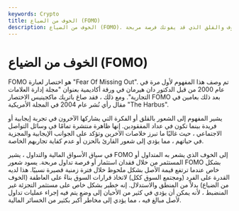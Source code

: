 ```yaml
---
keywords: Crypto
title: الخوف من الضياع (FOMO)
description: الخوف من الضياع (FOMO). الشعور بالخوف والقلق الذي قد يفوتك فرصة مربحة.
---
```


# الخوف من الضياع (FOMO)
FOMO هو اختصار لعبارة "Fear Of Missing Out". تم وصف هذا المفهوم لأول مرة في عام 2000 من قبل الدكتور دان هيرمان في ورقة أكاديمية بعنوان "مجلة إدارة العلامات التجارية". ومع ذلك ، فقد صاغ باتريك ماكجينيس الاختصار FOMO بعد ذلك بعامين في مقال رأي نُشر عام 2004 في المجلة الأمريكية "The Harbus".

يشير المفهوم إلى الشعور بالقلق أو الفكرة التي يشاركها الآخرون في تجربة إيجابية أو فريدة بينما تكون في عداد المفقودين. إنها ظاهرة منتشرة تمامًا في وسائل التواصل الاجتماعي ، حيث غالبًا ما تبرز خلاصات الآخرين وتؤكد على الجوانب الإيجابية والمجزية في حياتهم ، مما يؤدي إلى شعور القارئ بالحزن أو عدم كفاية تجاربهم الخاصة.

في سياق الأسواق المالية والتداول ، يشير FOMO إلى الخوف الذي يشعر به المتداول أو المستثمر من خلال فقدان استثمار أو فرصة تداول مربحة. يسود شعور FOMO بشكل خاص عندما ترتفع قيمة الأصل بشكل ملحوظ خلال فترة زمنية قصيرة نسبيًا. هذا لديه القدرة على الفرد (ومجتمع السوق ككل) لاتخاذ قرارات السوق بناءً على العاطفة (الخوف من الضياع) بدلاً من المنطق والاستدلال. إنه خطير بشكل خاص على مستثمر التجزئة غير المنضبط ، لأنه يمكن أن يؤدي في كثير من الأحيان إلى وضع يتم فيه إجراء عمليات تداول لأصل مبالغ فيه ، مما يؤدي إلى مخاطر أكبر بكثير من الخسائر المالية.

